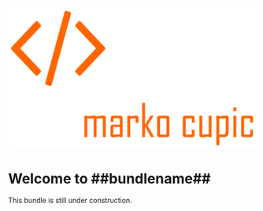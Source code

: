 ![Alt text](src/Resources/public/logo.png?raw=true "logo")


# Welcome to ##bundlename##

This bundle is still under construction.
